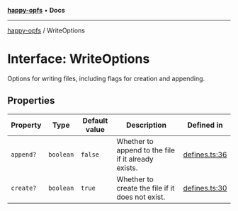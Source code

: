 [**happy-opfs**](../README.md) • **Docs**

***

[happy-opfs](../README.md) / WriteOptions

# Interface: WriteOptions

Options for writing files, including flags for creation and appending.

## Properties

| Property | Type | Default value | Description | Defined in |
| ------ | ------ | ------ | ------ | ------ |
| `append?` | `boolean` | `false` | Whether to append to the file if it already exists. | [defines.ts:36](https://github.com/JiangJie/happy-opfs/blob/3032e80ad2449bcf9084365afada1536627f498f/src/fs/defines.ts#L36) |
| `create?` | `boolean` | `true` | Whether to create the file if it does not exist. | [defines.ts:30](https://github.com/JiangJie/happy-opfs/blob/3032e80ad2449bcf9084365afada1536627f498f/src/fs/defines.ts#L30) |
